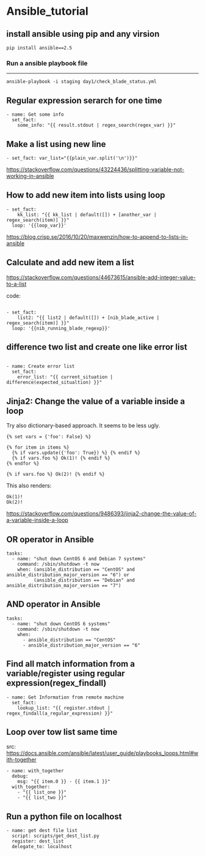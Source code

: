 # Ansible_tutorial
install ansible using pip and any virsion
-------------------------------------------
```
pip install ansible==2.5
```
### Run a ansible playbook file
-----------------------------
```
ansible-playbook -i staging day1/check_blade_status.yml
```
Regular expression serarch for one time
---------------------------------------
```
- name: Get some info
  set_fact:
    some_info: "{{ result.stdout | regex_search(regex_var) }}"
```

Make a list using new line
----------------------------
```
- set_fact: var_list="{{plain_var.split('\n')}}"
```
https://stackoverflow.com/questions/43224436/splitting-variable-not-working-in-ansible

How to add new item into lists using loop
------------------------------------------
```
- set_fact:
    kk_list: "{{ kk_list | default([]) + [another_var | regex_search(item)] }}"
  loop: '{{loop_var}}'
```
https://blog.crisp.se/2016/10/20/maxwenzin/how-to-append-to-lists-in-ansible

Calculate and add new item a list
---------------------------------
https://stackoverflow.com/questions/44673615/ansible-add-integer-value-to-a-list

code:
```

- set_fact:
    list2: "{{ list2 | default([]) + [nib_blade_active | regex_search(item)] }}"
  loop: '{{nib_running_blade_regexp}}'
```
difference two list and create one like error list
--------------------------------------------------
```

- name: Create error list
  set_fact:
    error_list: "{{ current_situation | difference(expected_situaltion) }}"
```
Jinja2: Change the value of a variable inside a loop
-----------------------------------------------------
Try also dictionary-based approach. It seems to be less ugly.
```
{% set vars = {'foo': False} %}

{% for item in items %}
  {% if vars.update({'foo': True}) %} {% endif %}
  {% if vars.foo %} Ok(1)! {% endif %}
{% endfor %}

{% if vars.foo %} Ok(2)! {% endif %}

```
This also renders:
```
Ok(1)!
Ok(2)!
```
https://stackoverflow.com/questions/9486393/jinja2-change-the-value-of-a-variable-inside-a-loop


OR operator in Ansible
------------------------
```
tasks:
  - name: "shut down CentOS 6 and Debian 7 systems"
    command: /sbin/shutdown -t now
    when: (ansible_distribution == "CentOS" and ansible_distribution_major_version == "6") or
          (ansible_distribution == "Debian" and ansible_distribution_major_version == "7")
```
AND operator in Ansible
-------------------------
```
tasks:
  - name: "shut down CentOS 6 systems"
    command: /sbin/shutdown -t now
    when:
      - ansible_distribution == "CentOS"
      - ansible_distribution_major_version == "6"

```
Find all match information from a variable/register using regular expression(regex_findall)
--------------------------------------------------------------------------------------------

```
- name: Get Information from remote machine
  set_fact:
    lookup_list: "{{ register.stdout | regex_findall(a_regular_expression) }}"
```
Loop over tow list same time
---------------------------------------------------------------------------------------------
src: https://docs.ansible.com/ansible/latest/user_guide/playbooks_loops.html#with-together
```
- name: with_together
  debug:
    msg: "{{ item.0 }} - {{ item.1 }}"
  with_together:
    - "{{ list_one }}"
    - "{{ list_two }}"
```


Run a python file on localhost
--------------------------
```
- name: get dest file list
  script: scripts/get_dest_list.py
  register: dest_list
  delegate_to: localhost
```
